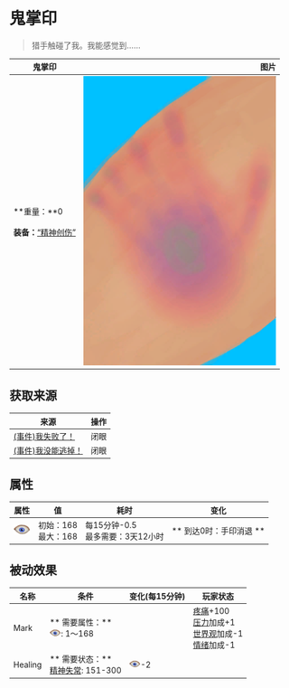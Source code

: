 # 鬼掌印  
> 猎手触碰了我。我能感觉到……  
  
  鬼掌印  |   图片   
 ----  |  ----:   
 **重量：**0<br><br>**装备：**[“精神创伤”](eTag_WSpiritual.md)  |  ![](Sprite/HuntersMark.png)   
  
## 获取来源  
来源  |  操作  
----  |  ----  
[(事件)我失败了！](Event_HunterFightBadFailure.md)  |  闭眼  
[(事件)我没能逃掉！](Event_HunterFightFailedRetreat.md)  |  闭眼  
## 属性   
属性  |  值  |  耗时  |  变化  
----  |  ----  |  ----  |  ----  
<img decoding="async" src="Sprite/MindState.png" href="a.md" style="max-width:30px;max-height:30px;">  |  初始：168<br>最大：168  |  每15分钟-0.5<br>最多需要：3天12小时  |  ** 到达0时：手印消退 **  
## 被动效果  
名称  |  条件  |  变化(每15分钟)  |  玩家状态  
----  |  ----  |  ----  |  ----  
Mark  |  ** 需要属性：**<br><img decoding="async" src="Sprite/MindState.png" href="a.md" style="max-width:20px;max-height:20px;">: 1～168  |    |  [疼痛](Pain.md)+100<br>[压力](Stress.md)加成+1<br>[世界观](Structure.md)加成-1<br>[情绪](Morale.md)加成-1  
Healing  |  ** 需要状态：**<br>[精神失常](MindState.md): 151-300  |  <img decoding="async" src="Sprite/MindState.png" href="a.md" style="max-width:20px;max-height:20px;">-2  |    
